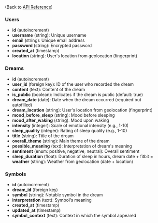 (Back to [API Reference](../README.md))

### Users
- **id** (autoincrement)
- **username** (string): Unique username
- **email** (string): Unique email address
- **password** (string): Encrypted password
- **created_at** (timestamp)
- **location** (string): User's location from geolocation (fingerprint)

### Dreams
- **id** (autoincrement)
- **user_id** (foreign key): ID of the user who recorded the dream
- **content** (text): Content of the dream
- **is_public** (boolean): Indicates if the dream is public (default: true)
- **dream_date** (date): Date when the dream occurred (required but autofilled)
- **dream_location** (string): User's location from geolocation (fingerprint)
- **mood_before_sleep** (string): Mood before sleeping
- **mood_after_waking** (string): Mood upon waking
- **intensity** (integer): Scale of emotional intensity (e.g., 1-10)
- **sleep_quality** (integer): Rating of sleep quality (e.g., 1-10)
- **title** (string): Title of the dream
- **overall_theme** (string): Main theme of the dream
- **possible_meaning** (text): Interpretation of dream's meaning
- **sentiment** (enum: positive, negative, neutral): Overall sentiment
- **sleep_duration** (float): Duration of sleep in hours, dream date + fitbit
= **weather** (string): Weather from geolocation (date + location)


### Symbols
- **id** (autoincrement)
- **dream_id** (foreign key)
- **symbol** (string): Notable symbol in the dream
- **interpretation** (text): Symbol's meaning
- **created_at** (timestamp)
- **updated_at** (timestamp)
- **symbol_context** (text): Context in which the symbol appeared

